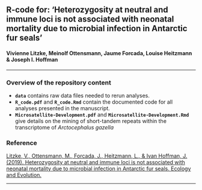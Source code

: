 
## R-code for: ‘Heterozygosity at neutral and immune loci is not associated with neonatal mortality due to microbial infection in Antarctic fur seals’

#### Vivienne Litzke, Meinolf Ottensmann, Jaume Forcada, Louise Heitzmann & Joseph I. Hoffman

-----

### Overview of the repository content

  - **`data`** contains raw data files needed to rerun analyses.
  - **`R_code.pdf`** and **`R_code.Rmd`** contain the documented code
    for all analyses presented in the manuscript.
  - **`Microsatellite-Development.pdf`** and
    **`Microsatellite-Development.Rmd`** give details on the mining of
    short-tandem repeats within the transcriptome of *Arctocephalus
    gazella*

### Reference

[Litzke, V., Ottensmann, M., Forcada, J., Heitzmann, L., & Ivan Hoffman,
J. (2019). Heterozygosity at neutral and immune loci is not associated
with neonatal mortality due to microbial infection in Antarctic fur
seals. Ecology and Evolution.](https://doi.org/10.1002/ece3.5317)

-----
